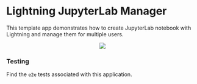 # Lightning JupyterLab Manager

This template app demonstrates how to create JupyterLab notebook with Lightning and manage them for multiple users.

<div align="center">
  <img src="https://pl-flash-data.s3.amazonaws.com/assets_lightning/jupyterlab_app.gif" max-height="600px">
</div>

### Testing

Find the `e2e` tests associated with this application.